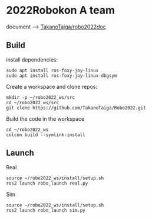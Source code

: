 # 2022Robokon A team

document --> [TakanoTaiga/robo2022doc](https://github.com/TakanoTaiga/robo2022doc)

## Build

install dependencies:
```
sudo apt install ros-foxy-joy-linux
sudo apt install ros-foxy-joy-linux-dbgsym
```

Create a workspace and clone repos:
```
mkdir -p ~/robo2022_ws/src
cd ~/robo2022_ws/src
git clone https://github.com/TakanoTaiga/Robo2022.git
```
Build the code in the workspace
```
cd ~/robo2022_ws
colcon build --symlink-install
```

## Launch
Real
```
source ~/robo2022_ws/install/setup.sh
ros2 launch robo_launch real.py
```
Sim
```
source ~/robo2022_ws/install/setup.sh
ros2 launch robo_launch sim.py
```
